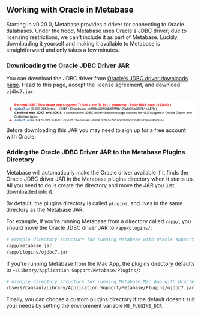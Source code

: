## Working with Oracle in Metabase

Starting in v0.20.0, Metabase provides a driver for connecting to Oracle databases. Under the hood, Metabase uses Oracle's JDBC driver; due to licensing restrictions, we can't
include it as part of Metabase. Luckily, downloading it yourself and making it available to Metabase is straightforward and only takes a few minutes.

### Downloading the Oracle JDBC Driver JAR

You can download the JDBC driver from [Oracle's JDBC driver downloads page](http://www.oracle.com/technetwork/database/features/jdbc/default-2280470.html).
Head to this page, accept the license agreement, and download `ojdbc7.jar`:

![Oracle JDBC Download](../images/oracle_jdbc_download.png)

Before downloading this JAR you may need to sign up for a free account with Oracle.


### Adding the Oracle JDBC Driver JAR to the Metabase Plugins Directory

Metabase will automatically make the Oracle driver available if it finds the Oracle JDBC driver JAR in the Metabase plugins directory when it starts up.
All you need to do is create the directory and move the JAR you just downloaded into it.

By default, the plugins directory is called `plugins`, and lives in the same directory as the Metabase JAR.

For example, if you're running Metabase from a directory called `/app/`, you should move the Oracle JDBC driver JAR to `/app/plugins/`:

```bash
# example directory structure for running Metabase with Oracle support
/app/metabase.jar
/app/plugins/ojdbc7.jar
```

If you're running Metabase from the Mac App, the plugins directory defaults to `~/Library/Application Support/Metabase/Plugins/`:

```bash
# example directory structure for running Metabase Mac App with Oracle support
/Users/camsaul/Library/Application Support/Metabase/Plugins/ojdbc7.jar
```

Finally, you can choose a custom plugins directory if the default doesn't suit your needs by setting the environment variable `MB_PLUGINS_DIR`.
